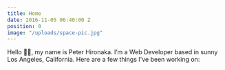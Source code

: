 ```yaml
---
title: Home
date: 2016-11-05 06:40:00 Z
position: 0
image: "/uploads/space-pic.jpg"
---
```


Hello 👋🏼, my name is Peter Hironaka. I’m a Web Developer based in sunny Los Angeles, California. Here are a few things I've been working on:
